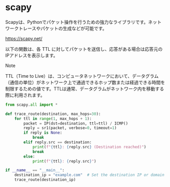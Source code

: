 # scapy

Scapyは、Pythonでパケット操作を行うための強力なライブラリです。ネットワークトレースやパケットの生成などが可能です。

https://scapy.net/

以下の関数は、各 TTL に対してパケットを送信し、応答がある場合は応答元のIPアドレスを表示します。
> [!note] 
TTL（Time to Live）は、コンピュータネットワークにおいて、データグラム（通信の単位）がネットワーク上で通過できるホップ数または経過できる時間を制限するための値です。TTLは通常、データグラムがネットワーク内を移動する際に利用されます。
```py
from scapy.all import *

def trace_route(destination, max_hops=30):
    for ttl in range(1, max_hops + 1):
        packet = IP(dst=destination, ttl=ttl) / ICMP()
        reply = sr1(packet, verbose=0, timeout=1)
        if reply is None:
            break
        elif reply.src == destination:
            print(f"{ttl}: {reply.src} (Destination reached)")
            break
        else:
            print(f"{ttl}: {reply.src}")

if __name__ == "__main__":
    destination_ip = "example.com"  # Set the destination IP or domain
    trace_route(destination_ip)
```

